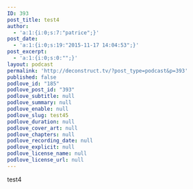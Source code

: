 ```yaml
---
ID: 393
post_title: test4
author:
  - 'a:1:{i:0;s:7:"patrice";}'
post_date:
  - 'a:1:{i:0;s:19:"2015-11-17 14:04:53";}'
post_excerpt:
  - 'a:1:{i:0;s:0:"";}'
layout: podcast
permalink: 'http://deconstruct.tv/?post_type=podcast&p=393'
published: false
podlove_id: "185"
podlove_post_id: "393"
podlove_subtitle: null
podlove_summary: null
podlove_enable: null
podlove_slug: test45
podlove_duration: null
podlove_cover_art: null
podlove_chapters: null
podlove_recording_date: null
podlove_explicit: null
podlove_license_name: null
podlove_license_url: null
---
```

test4